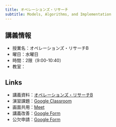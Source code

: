 ```yaml
---
title: オペレーションズ・リサーチ
subtitle: Models, Algorithms, and Implementation
---
```


## 講義情報

- 授業名：オペレーションズ・リサーチB
- 曜日：水曜日
- 時間：2限（9:00-10:40）
- 教室：

## Links

- 講義資料：[オペレーションズ・リサーチB](https://zi-ang-liu.github.io/jb-or)
- 演習課題：[Google Classroom]()
- 画面共用：[Meet]()
- 講義改善：[Google Form]()
- 公欠申請：[Google Form]()
